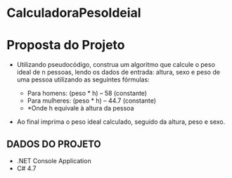 # CalculadoraPesoIdeial

# Proposta do Projeto

- Utilizando pseudocódigo, construa um algoritmo que calcule o peso ideal de n pessoas, lendo os dados de entrada: altura, sexo e peso de uma pessoa utilizando as seguintes fórmulas:

	 - Para homens: (peso * h) – 58 (constante)
	 - Para mulheres: (peso * h) – 44.7 (constante)
	 - *Onde h equivale à altura da pessoa

- Ao final imprima o peso ideal calculado, seguido da altura, peso e sexo.

## DADOS DO PROJETO

- .NET Console Application 
- C# 4.7